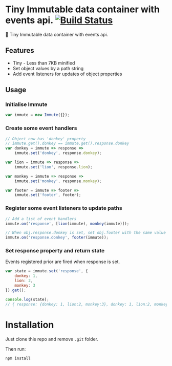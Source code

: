 # Tiny Immutable data container with events api. [![Build Status](https://travis-ci.org/honewatson/immute.js.svg?branch=master)](https://travis-ci.org/honewatson/immute.js)
:page_with_curl: Tiny Immutable data container with events api.

## Features
* Tiny - Less than 7KB minified
* Set object values by a path string
* Add event listeners for updates of object properties

## Usage

### Initialise Immute
```javascript
var immute = new Immute({});
```
### Create some event handlers
```javascript
// Object now has 'donkey' property
// immute.get().donkey == immute.get().response.donkey
var donkey = immute => response =>
    immute.set('donkey', response.donkey);

var lion = immute => response =>
    immute.set('lion', response.lion);

var monkey = immute => response =>
    immute.set('monkey', response.monkey);

var footer = immute => footer =>
    immute.set('footer', footer);
```

### Register some event listeners to update paths

```javascript
// Add a list of event handlers
immute.on('response', [lion(immute), monkey(immute)]);

// When obj.response.donkey is set, set obj.footer with the same value
immute.on('response.donkey', footer(immute));
```

### Set response property and return state

Events registered prior are fired when response is set.

```javascript
var state = immute.set('response', {
    donkey: 1,
    lion: 2,
    monkey: 3
}).get();

console.log(state);
// { response: {donkey: 1, lion:2, monkey:3}, donkey: 1, lion:2, monkey:3, footer: 1 }
```

# Installation
Just clone this repo and remove `.git` folder.

Then run:

```
npm install
```
